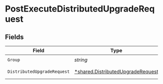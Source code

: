 # PostExecuteDistributedUpgradeRequest


## Fields

| Field                                                                                 | Type                                                                                  | Required                                                                              | Description                                                                           |
| ------------------------------------------------------------------------------------- | ------------------------------------------------------------------------------------- | ------------------------------------------------------------------------------------- | ------------------------------------------------------------------------------------- |
| `Group`                                                                               | *string*                                                                              | :heavy_check_mark:                                                                    | Group to upgrade                                                                      |
| `DistributedUpgradeRequest`                                                           | [*shared.DistributedUpgradeRequest](../../models/shared/distributedupgraderequest.md) | :heavy_minus_sign:                                                                    | distributedUpgrade object                                                             |